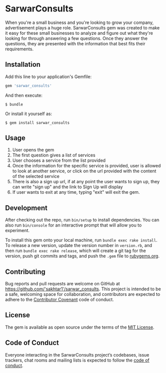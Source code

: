 # SarwarConsults

When you're a small business and you're looking to grow your company, advertisement plays a huge role. SarwarConsults gem was created to make it easy for these small businesses to analyze and figure out what they're looking for through answering a few questions. Once they answer the questions, they are presented with the information that best fits their requirements.


## Installation

Add this line to your application's Gemfile:

```ruby
gem 'sarwar_consults'
```

And then execute:

    $ bundle

Or install it yourself as:

    $ gem install sarwar_consults

## Usage

1. User opens the gem
2. The first question gives a list of services
3. User chooses a service from the list provided
4. Once the information for the specific service is provided, user is allowed to look at another service, or click on the url provided with the content of the selected service
4. There is also a sign up url, if at any point the user wants to sign up, they can write "sign up" and the link to Sign Up will display
5. If user wants to exit at any time, typing "exit" will exit the gem.

## Development

After checking out the repo, run `bin/setup` to install dependencies. You can also run `bin/console` for an interactive prompt that will allow you to experiment.

To install this gem onto your local machine, run `bundle exec rake install`. To release a new version, update the version number in `version.rb`, and then run `bundle exec rake release`, which will create a git tag for the version, push git commits and tags, and push the `.gem` file to [rubygems.org](https://rubygems.org).

## Contributing

Bug reports and pull requests are welcome on GitHub at https://github.com/'sakhtar1'/sarwar_consults. This project is intended to be a safe, welcoming space for collaboration, and contributors are expected to adhere to the [Contributor Covenant](http://contributor-covenant.org) code of conduct.

## License

The gem is available as open source under the terms of the [MIT License](https://opensource.org/licenses/MIT).

## Code of Conduct

Everyone interacting in the SarwarConsults project’s codebases, issue trackers, chat rooms and mailing lists is expected to follow the [code of conduct](https://github.com/'sakhtar1'/sarwar_consults/blob/master/CODE_OF_CONDUCT.md).

